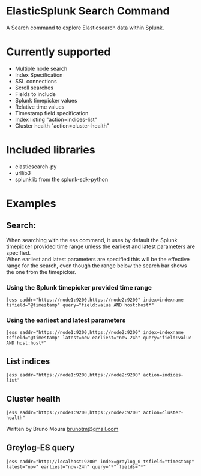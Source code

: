 ElasticSplunk Search Command
====================================================

A Search command to explore Elasticsearch data within Splunk.

# Currently supported
- Multiple node search
- Index Specification
- SSL connections
- Scroll searches
- Fields to include
- Splunk timepicker values
- Relative time values
- Timestamp field specification
- Index listing "action=indices-list"
- Cluster health "action=cluster-health"

# Included libraries
- elasticsearch-py
- urllib3
- splunklib from the splunk-sdk-python

# Examples

## Search:

When searching with the ess command, it uses by default the Splunk timepicker provided time range unless the earliest and latest parameters are specified.</br>
When earliest and latest parameters are specified this will be the effective range for the search, even though the range below the search bar shows the one from the timepicker.

### Using the Splunk timepicker provided time range
```
|ess eaddr="https://node1:9200,https://node2:9200" index=indexname tsfield="@timestamp" query="field:value AND host:host*"
```

### Using the earliest and latest parameters
```
|ess eaddr="https://node1:9200,https://node2:9200" index=indexname tsfield="@timestamp" latest=now earliest="now-24h" query="field:value AND host:host*"
```

## List indices
```
|ess eaddr="https://node1:9200,https://node2:9200" action=indices-list"
```

## Cluster health
```
|ess eaddr="https://node1:9200,https://node2:9200" action=cluster-health"
```

Written by Bruno Moura <brunotm@gmail.com>


## Greylog-ES query
```
|ess eaddr="http://localhost:9200" index=graylog_0 tsfield="timestamp" latest="now" earliest="now-24h" query="*" fields="*"
```



